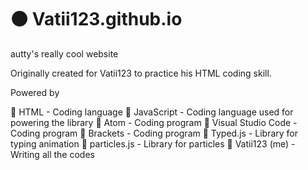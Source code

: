 # ⚫ Vatii123.github.io
autty's really cool website

Originally created for Vatii123 to practice his HTML coding skill.

Powered by

🔹 HTML - Coding language
🔹 JavaScript - Coding language used for powering the library
🔹 Atom - Coding program
🔹 Visual Studio Code - Coding program
🔹 Brackets - Coding program
🔹 Typed.js - Library for typing animation
🔹 particles.js - Library for particles
🔹 Vatii123 (me) - Writing all the codes
